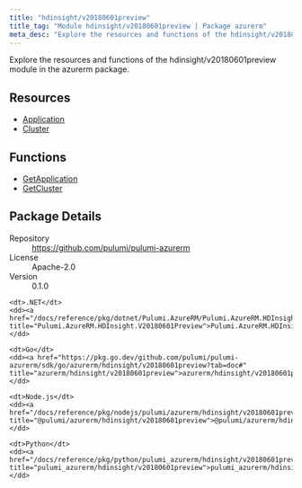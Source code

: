 ```yaml
---
title: "hdinsight/v20180601preview"
title_tag: "Module hdinsight/v20180601preview | Package azurerm"
meta_desc: "Explore the resources and functions of the hdinsight/v20180601preview module in the azurerm package."
---
```


<!-- WARNING: this file was generated by Pulumi Docs Generator. -->
<!-- Do not edit by hand unless you're certain you know what you are doing! -->

Explore the resources and functions of the hdinsight/v20180601preview module in the azurerm package.

<h2 id="resources">Resources</h2>
<ul class="api">
    <li><a href="application" title="Application"><span class="symbol resource"></span>Application</a></li>
    <li><a href="cluster" title="Cluster"><span class="symbol resource"></span>Cluster</a></li>
</ul>

<h2 id="functions">Functions</h2>
<ul class="api">
    <li><a href="getapplication" title="GetApplication"><span class="symbol function"></span>GetApplication</a></li>
    <li><a href="getcluster" title="GetCluster"><span class="symbol function"></span>GetCluster</a></li>
</ul>

<h2 id="package-details">Package Details</h2>
<dl class="package-details">
	<dt>Repository</dt>
	<dd><a href="https://github.com/pulumi/pulumi-azurerm">https://github.com/pulumi/pulumi-azurerm</a></dd>
	<dt>License</dt>
	<dd>Apache-2.0</dd>
	<dt>Version</dt>
	<dd>0.1.0</dd>
</dl>



<dl class="tabular">

    <dt>.NET</dt>
    <dd><a href="/docs/reference/pkg/dotnet/Pulumi.AzureRM/Pulumi.AzureRM.HDInsight.V20180601Preview.html" title="Pulumi.AzureRM.HDInsight.V20180601Preview">Pulumi.AzureRM.HDInsight.V20180601Preview</a></dd>

    <dt>Go</dt>
    <dd><a href="https://pkg.go.dev/github.com/pulumi/pulumi-azurerm/sdk/go/azurerm/hdinsight/v20180601preview?tab=doc#" title="azurerm/hdinsight/v20180601preview">azurerm/hdinsight/v20180601preview</a></dd>

    <dt>Node.js</dt>
    <dd><a href="/docs/reference/pkg/nodejs/pulumi/azurerm/hdinsight/v20180601preview/#" title="@pulumi/azurerm/hdinsight/v20180601preview">@pulumi/azurerm/hdinsight/v20180601preview</a></dd>

    <dt>Python</dt>
    <dd><a href="/docs/reference/pkg/python/pulumi_azurerm/hdinsight/v20180601preview" title="pulumi_azurerm/hdinsight/v20180601preview">pulumi_azurerm/hdinsight/v20180601preview</a></dd>

</dl>


